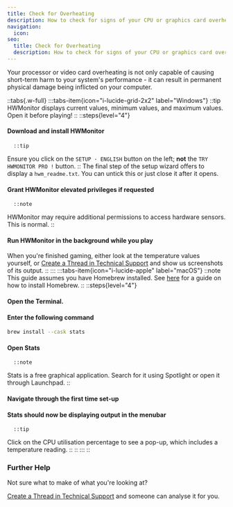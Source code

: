 ```yaml
---
title: Check for Overheating
description: How to check for signs of your CPU or graphics card overheating
navigation:
  icon:
seo:
  title: Check for Overheating
  description: How to check for signs of your CPU or graphics card overheating.
---
```


Your processor or video card overheating is not only capable of causing short-term harm to your system's performance - it can result in permanent physical damage being inflicted on your computer.

::tabs{.w-full}
  :::tabs-item{icon="i-lucide-grid-2x2" label="Windows"}
::tip
HWMonitor displays current values, minimum values, and maximum values. Open it before playing!
::
    ::steps{level="4"}
#### Download and install HWMonitor
      ::tip
Ensure you click on the `SETUP · ENGLISH` button on the left; **not** the `TRY HWMONITOR PRO !` button.
      ::
The final step of the setup wizard offers to display a `hwm_readme.txt`. You can untick this or just close it after it opens.
#### Grant HWMonitor elevated privileges if requested
      ::note
HWMonitor may require additional permissions to access hardware sensors. This is normal.
      ::
#### Run HWMonitor in the background while you play
When you're finished gaming, either look at the temperature values yourself, or [Create a Thread in Technical Support](/miscellaneous/other/create-a-thread-in-technical-support) and show us screenshots of its output.
    ::
  :::
  :::tabs-item{icon="i-lucide-apple" label="macOS"}
::note
This guide assumes you have Homebrew installed. See [here](/miscellaneous/mac/homebrew-install) for a guide on how to install Homebrew.
::
    ::steps{level="4"}
#### Open the Terminal.
#### Enter the following command
  ```bash [Terminal]
  brew install --cask stats
  ```
#### Open Stats
      ::note
Stats is a free graphical application. Search for it using Spotlight or open it through Launchpad.
      ::
#### Navigate through the first time set-up
#### Stats should now be displaying output in the menubar
      ::tip
Click on the CPU utilisation percentage to see a pop-up, which includes a temperature reading.
      ::
    ::
  :::
::
### Further Help

Not sure what to make of what you're looking at?

[Create a Thread in Technical Support](/miscellaneous/other/create-a-thread-in-technical-support) and someone can analyse it for you.
